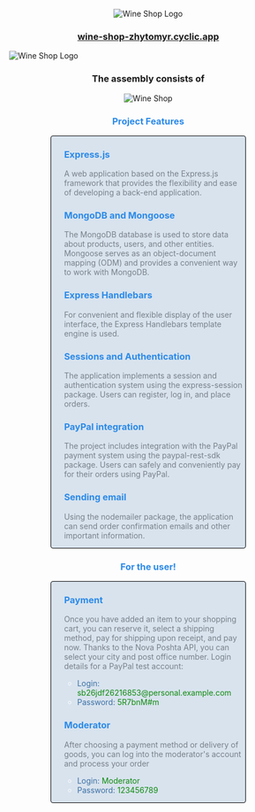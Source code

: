 <p align="center">
  <img src="https://res.cloudinary.com/dfbj7kdvy/image/upload/v1689265190/deco-photo-removebg-preview_2_hba6pd.png" alt="Wine Shop Logo">
</p>

<h3 align='center'>
  <a href="https://wine-shop-zhytomyr.cyclic.app/" target="_blank" rel="noopener noreferrer">wine-shop-zhytomyr.cyclic.app</a>
</h3>

<img align="center"
src="https://res.cloudinary.com/dfbj7kdvy/image/upload/v1689288549/deco-photo-removebg-preview_2_jxdxt9.png" alt="Wine Shop Logo">

<h3 align='center'>
  The assembly consists of
</h3>

<p align="center">
  <img src="https://res.cloudinary.com/dfbj7kdvy/image/upload/v1689332060/777-removebg-preview_rtllpe.png" alt="Wine Shop">
</p>

<h3 style="color: #2C8AE8; text-align:center;">
  Project Features
</h3>

<div style="margin-left:auto;margin-right: auto;background-color: #D8E3EE;border: 1px solid black;border-radius: 4px;width: 70%;">
  <ul style="color: white;list-style: none;">
    <li>
      <h3 style="color:#2C8AE8">Express.js</h3>
      <p style="color: #798189">A web application based on the Express.js framework that provides the flexibility and ease of developing a back-end application.</p>
    </li>
    <li>
      <h3 style="color:#2C8AE8">MongoDB and Mongoose</h3>
      <p style="color: #798189">The MongoDB database is used to store data about products, users, and other entities. Mongoose serves as an object-document mapping (ODM) and provides a convenient way to work with MongoDB.</p>
    </li>
    <li>
      <h3 style="color:#2C8AE8">Express Handlebars</h3>
      <p style="color: #798189">For convenient and flexible display of the user interface, the Express Handlebars template engine is used.</p>
    </li>
    <li>
      <h3 style="color:#2C8AE8">Sessions and Authentication</h3>
      <p style="color: #798189">The application implements a session and authentication system using the express-session package. Users can register, log in, and place orders.</p>
    </li>
    <li>
      <h3 style="color:#2C8AE8">PayPal integration</h3>
      <p style="color: #798189">The project includes integration with the PayPal payment system using the paypal-rest-sdk package. Users can safely and conveniently pay for their orders using PayPal.</p>
    </li>
    <li>
      <h3 style="color:#2C8AE8">Sending email</h3>
      <p style="color: #798189">Using the nodemailer package, the application can send order confirmation emails and other important information.</p>
    </li>
  </ul>
</div>

<h3 style="color: #2C8AE8;text-align:center;">For the user!</h3>

<div style="margin-left:auto;margin-right: auto;background-color: #D8E3EE;border: 1px solid black;border-radius: 4px;width: 70%;">
  <ul style="color: white;list-style: none;">
    <li>
      <h3 style="color:#2C8AE8">Payment</h3>
      <p style="color: #798189">Once you have added an item to your shopping cart, you can reserve it, select a shipping method, pay for shipping upon receipt, and pay now. Thanks to the Nova Poshta API, you can select your city and post office number. Login details for a PayPal test account:</p>
      <ul>
        <li><span style="color: #3D70A4">Login: </span><span style="color: #108A10">sb26jdf26216853@personal.example.com</span></li>
        <li><span style="color: #3D70A4">Password: </span><span style="color: #108A10">5R7bnM#m</span></li>
      </ul>
    </li>
    <li>
      <h3 style="color:#2C8AE8">Moderator</h3>
      <p style="color: #798189">After choosing a payment method or delivery of goods, you can log into the moderator's account and process your order</p>
      <ul>
        <li><span style="color: #3D70A4">Login: </span><span style="color: #108A10">Moderator</span></li>
        <li><span style="color: #3D70A4">Password: </span><span style="color: #108A10">123456789</span></li>
      </ul>
    </li>
  </ul>
</div>